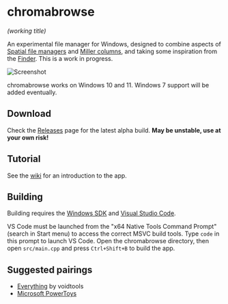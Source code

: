 # chromabrowse

*(working title)*

An experimental file manager for Windows, designed to combine aspects of [Spatial file managers](https://en.wikipedia.org/wiki/Spatial_file_manager) and [Miller columns](https://en.wikipedia.org/wiki/Miller_columns), and taking some inspiration from the [Finder](https://en.wikipedia.org/wiki/Finder_(software)). This is a work in progress.

![Screenshot](https://user-images.githubusercontent.com/8228102/169676491-aa43b0b1-1a0a-48ae-aa62-f28ccf35fe23.png)

chromabrowse works on Windows 10 and 11. Windows 7 support will be added eventually.

## Download

Check the [Releases](https://github.com/vanjac/chromabrowse/releases) page for the latest alpha build. **May be unstable, use at your own risk!**

## Tutorial

See the [wiki](https://github.com/vanjac/chromabrowse/wiki/Tutorial) for an introduction to the app.

## Building

Building requires the [Windows SDK](https://developer.microsoft.com/en-us/windows/downloads/windows-sdk/) and [Visual Studio Code](https://code.visualstudio.com/).

VS Code must be launched from the "x64 Native Tools Command Prompt" (search in Start menu) to access the correct MSVC build tools. Type `code` in this prompt to launch VS Code. Open the chromabrowse directory, then open `src/main.cpp` and press `Ctrl+Shift+B` to build the app.

## Suggested pairings

- [Everything](https://www.voidtools.com/) by voidtools
- [Microsoft PowerToys](https://github.com/microsoft/PowerToys)
